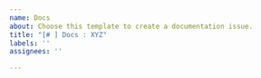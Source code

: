 ```yaml
---
name: Docs
about: Choose this template to create a documentation issue.
title: "[# ] Docs : XYZ"
labels: ''
assignees: ''

---
```



